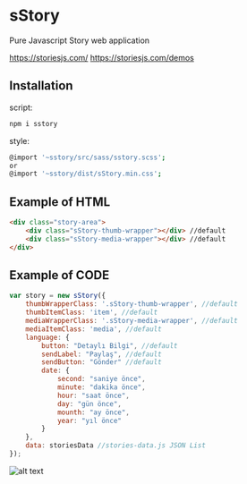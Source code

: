 # sStory
Pure Javascript Story web application

https://storiesjs.com/
https://storiesjs.com/demos

## Installation

script:
```sh
npm i sstory
```

style:
```sh
@import '~sstory/src/sass/sstory.scss';
or
@import '~sstory/dist/sStory.min.css';
```


## Example of HTML

```html
<div class="story-area">
    <div class="sStory-thumb-wrapper"></div> //default
    <div class="sStory-media-wrapper"></div> //default
</div>
```

## Example of CODE
```javascript
var story = new sStory({
    thumbWrapperClass: '.sStory-thumb-wrapper', //default
    thumbItemClass: 'item', //default
    mediaWrapperClass: '.sStory-media-wrapper', //default
    mediaItemClass: 'media', //default
    language: { 
        button: "Detaylı Bilgi", //default
        sendLabel: "Paylaş", //default
        sendButton: "Gönder" //default
        date: {
            second: "saniye önce",
            minute: "dakika önce",
            hour: "saat önce",
            day: "gün önce",
            mounth: "ay önce",
            year: "yıl önce"
        }
    }, 
    data: storiesData //stories-data.js JSON List
});
```

![alt text](https://storiesjs.com/sStory-cover.png)
